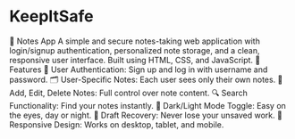 # KeepItSafe

📝 Notes App
A simple and secure notes-taking web application with login/signup authentication, personalized note storage, and a clean, responsive user interface. Built using HTML, CSS, and JavaScript.
🚀 Features
🔐 User Authentication: Sign up and log in with username and password.
🗂️ User-Specific Notes: Each user sees only their own notes.
📝 Add, Edit, Delete Notes: Full control over note content.
🔍 Search Functionality: Find your notes instantly.
🌙 Dark/Light Mode Toggle: Easy on the eyes, day or night.
🧠 Draft Recovery: Never lose your unsaved work.
📱 Responsive Design: Works on desktop, tablet, and mobile.

